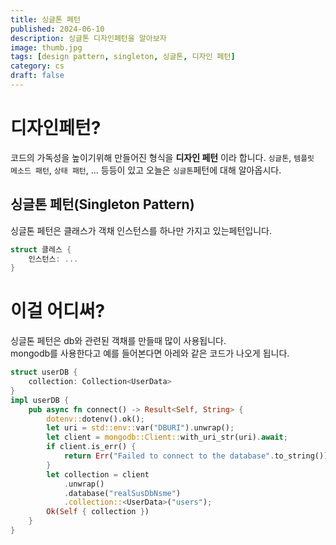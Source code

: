 ```yaml
---
title: 싱글톤 페턴
published: 2024-06-10
description: 싱글톤 디자인페턴을 알아보자
image: thumb.jpg
tags: [design pattern, singleton, 싱글톤, 디자인 페턴]
category: cs
draft: false
---
```

# 디자인페턴?
코드의 가독성을 높이기위해 만들어진 형식을 __디자인 페턴__ 이라 합니다.
`싱글톤`, `템플릿 메소드 패턴`, `상태 패턴`, ... 등등이 있고 오늘은 `싱글톤`페턴에 대해 알아옵시다.

## 싱글톤 페턴(Singleton Pattern)
싱글톤 페턴은 클래스가 객채 인스턴스를 하나만 가지고 있는페턴입니다.
```rs
struct 클레스 {
    인스턴스: ...
}
```

# 이걸 어디써?
싱글톤 페턴은 db와 관련된 객채를 만들때 많이 사용됩니다.<br/>
mongodb를 사용한다고 예를 들어본다면 아레와 같은 코드가 나오게 됩니다.

```rs
struct userDB {
    collection: Collection<UserData>
}
impl userDB {
    pub async fn connect() -> Result<Self, String> {
        dotenv::dotenv().ok();
        let uri = std::env::var("DBURI").unwrap();
        let client = mongodb::Client::with_uri_str(uri).await;
        if client.is_err() {
            return Err("Failed to connect to the database".to_string());
        }
        let collection = client
            .unwrap()
            .database("realSusDbNsme")
            .collection::<UserData>("users");
        Ok(Self { collection })
    }
}
```
